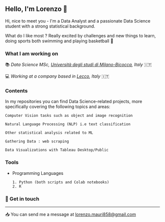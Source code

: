 ## Hello, I'm Lorenzo :wave:


Hi, nice to meet you - I'm a Data Analyst and a passionate Data Science student with a strong statistical background. 

What do I like most ?  Really excited by challenges and new things to learn, doing sports both swimming and playing basketball :basketball:


### What I am working on 

:books: *Data Science MSc, [Università degli studi di Milano-Bicocca](https://www.unimib.it/), Italy* :it:

:computer: *Working at a company based in [Lecco](https://en.wikipedia.org/wiki/Lecco),  Italy* :it:



### Contents 

In my repositories you can find Data Science-related projects, more specifically covering the following topics and areas:

    Computer Vision tasks such as object and image recognition

    Natural Language Processing (NLP) i.e text classification

    Other statistical analysis related to ML 
    
    Gathering Data : web scraping

    Data Visualizations with Tableau Desktop/Public 
  
  
### Tools 

- Programming Languages

      1. Python (both scripts and Colab notebooks)
      2. R
   







### :speech_balloon:  Get in touch
---------------------
:inbox_tray: You can send me a message at lorenzo.mauri858@gmail.com
